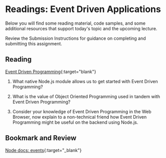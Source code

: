 # Readings: Event Driven Applications

Below you will find some reading material, code samples, and some additional resources that support today's topic and the upcoming lecture.

Review the Submission Instructions for guidance on completing and submitting this assignment.

## Reading

[Event Driven Programming](https://www.digitalocean.com/community/tutorials/nodejs-event-driven-programming){:target="blank"}

1. What native Node.js module allows us to get started with Event Driven Programming?

1. What is the value of Object Oriented Programming used in tandem with Event Driven Programming?

1. Consider your knowledge of Event Driven Programming in the Web Browser, now explain to a non-technical friend how Event Driven Programming might be useful on the backend using Node.js.

## Bookmark and Review

[Node docs: events](https://nodejs.org/api/events.html){:target="_blank"}
